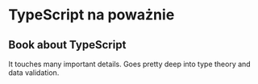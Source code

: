 # TypeScript na poważnie

## Book about TypeScript

It touches many important details. Goes pretty deep into type theory and data validation.